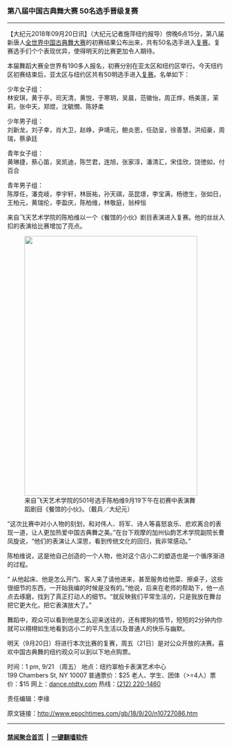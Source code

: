 ### 第八届中国古典舞大赛 50名选手晋级复赛
------------------------

<p>【大纪元2018年09月20日讯】（大纪元记者施萍纽约报导）傍晚6点15分，第八届新唐人<a href="http://www.epochtimes.com/gb/tag/%E5%85%A8%E4%B8%96%E7%95%8C%E4%B8%AD%E5%9B%BD%E5%8F%A4%E5%85%B8%E8%88%9E%E5%A4%A7%E8%B5%9B.html">全世界中国古典舞大赛</a>的初赛结果公布出来，共有50名选手进入<a href="http://www.epochtimes.com/gb/tag/%E5%A4%8D%E8%B5%9B.html">复赛</a>。复赛选手们个个表现优异，使得明天的比赛更加令人期待。</p>
<p>本届舞蹈大赛全世界有190多人报名，初赛分别在亚太区和纽约区举行。今天纽约区初赛结束后，亚太区与纽约区共有50明选手进入<a href="http://www.epochtimes.com/gb/tag/%E5%A4%8D%E8%B5%9B.html">复赛</a>。名单如下：</p>
<p>少年女子组：<br />
林安琪，黄于亭，司天清，黄悦，于寒玥，吴晨，范徽怡，周正烨，杨美莲，茉莉，张中天，郑煜，沈毓憪、陈妤柔</p>
<p>少年男子组：<br />
刘新龙，刘子幸，肖大卫，赵峥，尹靖元，鲍炎恩，任劭呈，徐善慧，洪绍豪，周瑞，蔡承廷</p>
<p>青年女子组：<br />
黄琳捷，蔡心笛，吴凯迪，陈竺君，连旭，张家淳，潘清汇，宋佳欣，饶徳如，付百合</p>
<p>青年男子组：<br />
陈厚任，潘克岐，李宇轩，林辰祐，孙天祺，巫昆璟，李宝满，杨徳生，张如日，王柏元，黄瑞伦，李盈庆，陈柏维，林敬庭，翁梓恒</p>
<p>来自飞天艺术学院的陈柏维以一个《餐馆的小伙》剧目表演进入复赛。他的丝丝入扣的表演给比赛增加了亮点。</p>
<figure id="attachment_10727065" style="width: 400px" class="wp-caption aligncenter"><a href="http://i.epochtimes.com/assets/uploads/2018/09/1809191801072003.jpg"><img class="size-large wp-image-10727065" title="" src="http://i.epochtimes.com/assets/uploads/2018/09/1809191801072003.jpg" alt="" width="400" height="600" /></a><figcaption class="wp-caption-text">来自飞天艺术学院的501号选手陈柏维9月19下午在初赛中表演舞蹈剧目《餐馆的小伙》。（戴兵／大纪元）</figcaption></figure>
<p>“这次比赛中对小人物的刻划，和对伟人、将军、诗人等喜怒哀乐、悲欢离合的表现一道，让人更加热爱中国古典舞之美。”在台下观摩的加州仙韵艺术学院副院长曹凤旋说，“他们的表演让人深思，看到传统文化的回归，我非常感动。”</p>
<p>陈柏维说，这是他自己创造的一个人物，他对这个店小二的塑造也是一个循序渐进的过程。</p>
<p>“ 从他起床、他是怎么开门、客人来了请他进来，甚至服务给他菜、擦桌子，这些很细节的东西，一开始我编的时候是没有的。”他说，后来在老师的帮助下，他一点点去琢磨，找到了真正打动人的细节。“就反映我们平常生活的，只是我放在舞台把它更大化，把它表演放大了。”</p>
<p>舞蹈中，观众可以看到他是怎么迎来送往的，还有撵狗的情节，短短的2分钟内你就可以栩栩如生地看到店小二的平凡生活以及普通人的快乐与幽默。</p>
<p>明天（9月20日）将进行本次比赛的复赛，周五（21日）是对公众开放的决赛。喜欢中国古典舞的纽约观众可以到以下地点购票。</p>
<p>时间：1 pm, 9/21 （周五） 地点：纽约翠柏卡表演艺术中心<br />
199 Chambers St, NY 10007 普通票价：$25 老人、学生、团体（&gt;=4人）票价：$15 网上：<a href="http://dance.ntdtv.com/" target="_blank" rel="noopener noreferrer">dance.ntdtv.com</a> 热线：<a href="tel:2122201460" target="_blank" rel="noopener noreferrer">(212) 220-1460</a></p>
<p>责任编辑：李缘</p>

原文链接：http://www.epochtimes.com/gb/18/9/20/n10727086.htm


------------------------
#### [禁闻聚合首页](https://github.com/gfw-breaker/banned-news/blob/master/README.md) &nbsp;|&nbsp;  [一键翻墙软件](https://github.com/gfw-breaker/nogfw/blob/master/README.md)